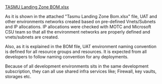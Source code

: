 [TASMU Landing Zone BOM.xlsx](/.attachments/TASMU%20Landing%20Zone%20BOM-0a24bf9d-e274-40c8-addf-3a93c99166ff.xlsx)

As it is shown in the attached "Tasmu Landing Zone Bom.xlsx" file, UAT and other environments networks created based on pre-defined Vnets/Subnets and IP allocations.
IP allocations were checked with MOTC and Microsoft CSU team so that all the environment networks are properly defined and vnets/subnets are created. 

Also, as it is explained in the BOM file, UAT environment naming convention is defined for all resource groups and resources. It is expected from all developers to follow naming convention for any deployments.

Because of all development environments sits in the same development subscription, they can all use shared infra services like; Firewall, key vaults, storages etc.
